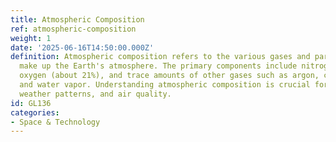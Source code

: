 ```yaml
---
title: Atmospheric Composition
ref: atmospheric-composition
weight: 1
date: '2025-06-16T14:50:00.000Z'
definition: Atmospheric composition refers to the various gases and particles that
  make up the Earth's atmosphere. The primary components include nitrogen (about 78%),
  oxygen (about 21%), and trace amounts of other gases such as argon, carbon dioxide,
  and water vapor. Understanding atmospheric composition is crucial for studying climate,
  weather patterns, and air quality.
id: GL136
categories:
- Space & Technology
---
```


